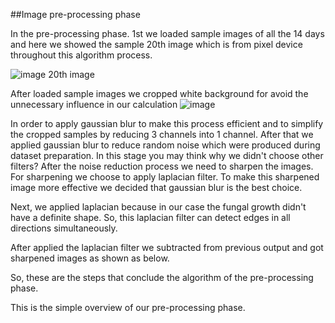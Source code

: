 ##Image pre-processing phase


In the pre-processing phase. 1st we loaded sample images of all the 14 days and here we showed the sample 20th image which is from pixel device throughout this algorithm process.



![image](https://github.com/user-attachments/assets/65aaf098-0e2f-4bc2-9f08-8867669d34fd)
20th image
 

After loaded sample images we cropped white background for avoid the unnecessary influence in our calculation
![image](https://github.com/user-attachments/assets/b6289d4d-054c-494d-bf84-4c93b44b5869)





In order to apply gaussian blur to make this process efficient and to simplify the cropped samples by reducing 3 channels into 1 channel. After that we applied gaussian blur to reduce random noise which were produced during dataset preparation. In this stage you may think why we didn't choose other filters? After the noise reduction process we need to sharpen the images. For sharpening we choose to apply laplacian filter. To make this sharpened image more effective we decided that gaussian blur is the best choice.








Next, we applied laplacian because in our case the fungal growth didn't have a definite shape. So, this laplacian filter can detect edges in all directions simultaneously.



After applied the laplacian filter we subtracted from previous output and got sharpened images as shown as below.





So, these are the steps that conclude the algorithm of the pre-processing phase. 
 
This is the simple overview of our pre-processing phase.
 
	

